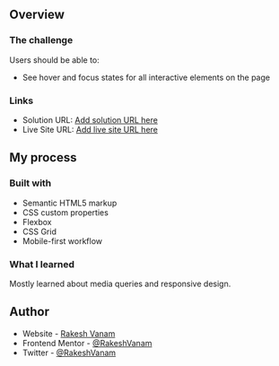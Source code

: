 ## Overview

### The challenge

Users should be able to:

- See hover and focus states for all interactive elements on the page

### Links

- Solution URL: [Add solution URL here](https://your-solution-url.com)
- Live Site URL: [Add live site URL here](https://your-live-site-url.com)

## My process

### Built with

- Semantic HTML5 markup
- CSS custom properties
- Flexbox
- CSS Grid
- Mobile-first workflow

### What I learned

Mostly learned about media queries and responsive design.


## Author

- Website - [Rakesh Vanam](https://rakesh-portfolio-alpha.vercel.app/)
- Frontend Mentor - [@RakeshVanam](https://www.frontendmentor.io/profile/Rakeshvanam6868)
- Twitter - [@RakeshVanam](https://twitter.com/rakeshvanam45)
